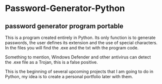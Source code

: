 # Password-Generator-Python
password generator program portable
-----------------------------------
This is a program created entirely in Python. Its only function is to generate passwords, the user defines its extension and the use of special characters.
In the files you will find the .exe and the txt with the program code.

Something to mention, Windows Defender and other antivirus can detect the .exe file as a Trojan, this is a false positive.

This is the beginning of several upcoming projects that I am going to do in Python, my idea is to create a personal portfolio later with them.

